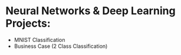 # Neural Networks & Deep Learning Projects:
* MNIST Classification
* Business Case (2 Class Classification)
